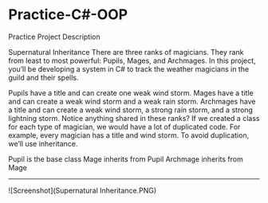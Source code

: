 # Practice-C#-OOP
Practice Project Description

Supernatural Inheritance
There are three ranks of magicians. They rank from least to most powerful: Pupils, Mages, and Archmages. In this project, you’ll be developing a system in C# to track the weather magicians in the guild and their spells.

Pupils have a title and can create one weak wind storm.
Mages have a title and can create a weak wind storm and a weak rain storm.
Archmages have a title and can create a weak wind storm, a strong rain storm, and a strong lightning storm.
Notice anything shared in these ranks? If we created a class for each type of magician, we would have a lot of duplicated code. For example, every magician has a title and wind storm. To avoid duplication, we’ll use inheritance.

Pupil is the base class
Mage inherits from Pupil
Archmage inherits from Mage

----------------------------
![Screenshot](Supernatural Inheritance.PNG)
